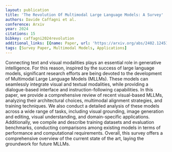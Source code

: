 ```yaml
---
layout: publication
title: 'The Revolution Of Multimodal Large Language Models: A Survey'
authors: Davide Caffagni et al.
conference: Arxiv
year: 2024
citations: 15
bibkey: caffagni2024revolution
additional_links: [{name: Paper, url: 'https://arxiv.org/abs/2402.12451'}]
tags: [Survey Paper, Multimodal Models, Applications]
---
```

Connecting text and visual modalities plays an essential role in generative
intelligence. For this reason, inspired by the success of large language
models, significant research efforts are being devoted to the development of
Multimodal Large Language Models (MLLMs). These models can seamlessly integrate
visual and textual modalities, while providing a dialogue-based interface and
instruction-following capabilities. In this paper, we provide a comprehensive
review of recent visual-based MLLMs, analyzing their architectural choices,
multimodal alignment strategies, and training techniques. We also conduct a
detailed analysis of these models across a wide range of tasks, including
visual grounding, image generation and editing, visual understanding, and
domain-specific applications. Additionally, we compile and describe training
datasets and evaluation benchmarks, conducting comparisons among existing
models in terms of performance and computational requirements. Overall, this
survey offers a comprehensive overview of the current state of the art, laying
the groundwork for future MLLMs.